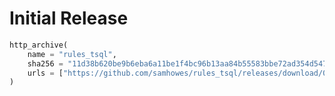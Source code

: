 # Initial Release
<!--marker-->
```python
http_archive(
    name = "rules_tsql",
    sha256 = "11d38b620be9b6eba6a11be1f4bc96b13aa84b55583bbe72ad354d5476c73463",
    urls = ["https://github.com/samhowes/rules_tsql/releases/download/0.0.3/rules_tsql-0.0.3.tar.gz"],
)
```
